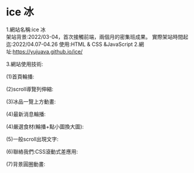 # ice 冰
1.網站名稱:ice 冰<br>
  架站背景:2022/03-04，首次接觸前端，兩個月的密集班成果。
  實際架站時間起迄:2022/04.07-04.26
  使用:HTML & CSS &JavaScript
2.網址:https://yujuava.github.io/ice/<br>

3.網站使用技術:<br>

(1)首頁輪播:<br>

(2)scroll導覽列伸縮:<br>

(3)冰品一覽上方動畫:<br>

(4)最新消息輪播:<br>

(4)嚴選食材(輪播+點小圖換大圖):<br>

(5)一般scroll出現文字:<br>

(6)聯絡我們:CSS滾動式差應用:<br>

(7)背景圓圈動畫:<br>
